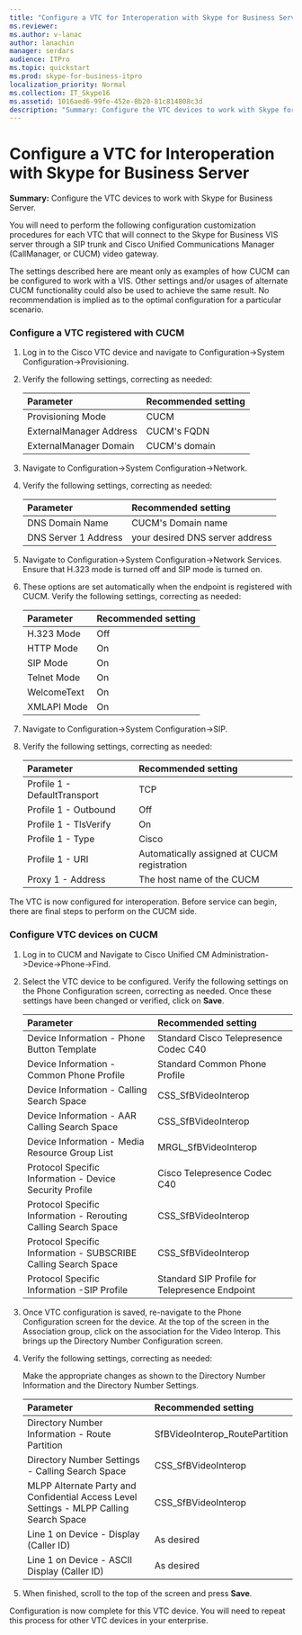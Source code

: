 ```yaml
---
title: "Configure a VTC for Interoperation with Skype for Business Server"
ms.reviewer: 
ms.author: v-lanac
author: lanachin
manager: serdars
audience: ITPro
ms.topic: quickstart
ms.prod: skype-for-business-itpro
localization_priority: Normal
ms.collection: IT_Skype16
ms.assetid: 1016aed6-99fe-452e-8b20-81c814808c3d
description: "Summary: Configure the VTC devices to work with Skype for Business Server."
---
```


# Configure a VTC for Interoperation with Skype for Business Server
 
**Summary:** Configure the VTC devices to work with Skype for Business Server.
  
You will need to perform the following configuration customization procedures for each VTC that will connect to the Skype for Business VIS server through a SIP trunk and Cisco Unified Communications Manager (CallManager, or CUCM) video gateway.
  
The settings described here are meant only as examples of how CUCM can be configured to work with a VIS. Other settings and/or usages of alternate CUCM functionality could also be used to achieve the same result. No recommendation is implied as to the optimal configuration for a particular scenario.
  
### Configure a VTC registered with CUCM

1. Log in to the Cisco VTC device and navigate to Configuration-\>System Configuration-\>Provisioning.
    
2. Verify the following settings, correcting as needed: 
    
   |**Parameter**|**Recommended setting**|
   |:-----|:-----|
   |Provisioning Mode  <br/> | CUCM <br/> |
   |ExternalManager Address  <br/> | CUCM's FQDN <br/> |
   | ExternalManager Domain <br/> |CUCM's domain  <br/> |
   
3. Navigate to Configuration-\>System Configuration-\>Network.
    
4. Verify the following settings, correcting as needed: 
    
   |**Parameter**|**Recommended setting**|
   |:-----|:-----|
   |DNS Domain Name  <br/> | CUCM's Domain name <br/> |
   |DNS Server 1 Address  <br/> | your desired DNS server address <br/> |
   
5. Navigate to Configuration-\>System Configuration-\>Network Services. Ensure that H.323 mode is turned off and SIP mode is turned on. 
    
6. These options are set automatically when the endpoint is registered with CUCM. Verify the following settings, correcting as needed: 
    
   |**Parameter**|**Recommended setting**|
   |:-----|:-----|
   |H.323 Mode  <br/> | Off <br/> |
   |HTTP Mode  <br/> | On <br/> |
   | SIP Mode <br/> | On <br/> |
   |Telnet Mode  <br/> | On <br/> |
   |WelcomeText  <br/> | On <br/> |
   |XMLAPI Mode  <br/> | On <br/> |
   
7. Navigate to Configuration-\>System Configuration-\>SIP.
    
8. Verify the following settings, correcting as needed: 
    
   |**Parameter**|**Recommended setting**|
   |:-----|:-----|
   |Profile 1 - DefaultTransport  <br/> | TCP <br/> |
   |Profile 1 - Outbound  <br/> | Off <br/> |
   |Profile 1 - TlsVerify  <br/> | On <br/> |
   |Profile 1 - Type  <br/> | Cisco <br/> |
   |Profile 1 - URI  <br/> | Automatically assigned at CUCM registration <br/> |
   |Proxy 1 - Address  <br/> |The host name of the CUCM  <br/> |
   
The VTC is now configured for interoperation. Before service can begin, there are final steps to perform on the CUCM side.
### Configure VTC devices on CUCM

1. Log in to CUCM and Navigate to Cisco Unified CM Administration-\>Device-\>Phone-\>Find. 
    
2. Select the VTC device to be configured. Verify the following settings on the Phone Configuration screen, correcting as needed. Once these settings have been changed or verified, click on **Save**.
    
   |**Parameter**|**Recommended setting**|
   |:-----|:-----|
   |Device Information - Phone Button Template  <br/> | Standard Cisco Telepresence Codec C40 <br/> |
   |Device Information - Common Phone Profile  <br/> | Standard Common Phone Profile <br/> |
   |Device Information - Calling Search Space  <br/> | CSS_SfBVideoInterop <br/> |
   |Device Information - AAR Calling Search Space  <br/> | CSS_SfBVideoInterop <br/> |
   |Device Information - Media Resource Group List  <br/> | MRGL_SfBVideoInterop <br/> |
   |Protocol Specific Information - Device Security Profile  <br/> | Cisco Telepresence Codec C40 <br/> |
   |Protocol Specific Information - Rerouting Calling Search Space  <br/> | CSS_SfBVideoInterop <br/> |
   |Protocol Specific Information - SUBSCRIBE Calling Search Space  <br/> | CSS_SfBVideoInterop <br/> |
   |Protocol Specific Information -SIP Profile  <br/> | Standard SIP Profile for Telepresence Endpoint <br/> |
   
3. Once VTC configuration is saved, re-navigate to the Phone Configuration screen for the device. At the top of the screen in the Association group, click on the association for the Video Interop. This brings up the Directory Number Configuration screen. 
    
4. Verify the following settings, correcting as needed: 
    
    Make the appropriate changes as shown to the Directory Number Information and the Directory Number Settings.
    
   |**Parameter**|**Recommended setting**|
   |:-----|:-----|
   | Directory Number Information - Route Partition <br/> | SfBVideoInterop_RoutePartition <br/> |
   |Directory Number Settings - Calling Search Space  <br/> | CSS_SfBVideoInterop <br/> |
   |MLPP Alternate Party and Confidential Access Level Settings - MLPP Calling Search Space  <br/> | CSS_SfBVideoInterop <br/> |
   |Line 1 on Device - Display (Caller ID)  <br/> | As desired <br/> |
   |Line 1 on Device - ASCII Display (Caller ID)  <br/> | As desired <br/> |
   
5. When finished, scroll to the top of the screen and press **Save**. 
    
Configuration is now complete for this VTC device. You will need to repeat this process for other VTC devices in your enterprise.

